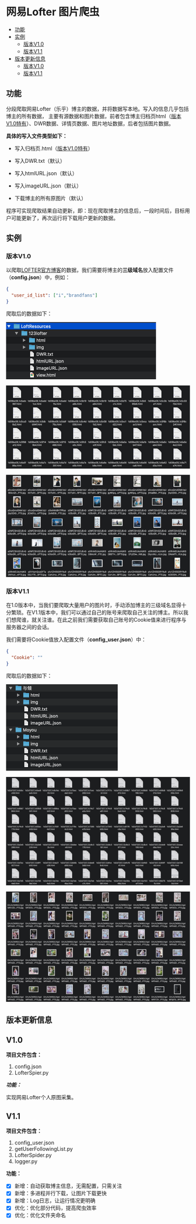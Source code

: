 # 网易Lofter 图片爬虫
* [功能](#功能)
* [实例](#实例)
  * [版本V1.0](#版本V1.0)
  * [版本V1.1](#版本V1.1)
* [版本更新信息](#版本更新信息)
  * [版本V1.0](#版本V1.0)
  * [版本V1.1](#版本V1.1)
## 功能

分段爬取网易Lofter（乐乎）博主的数据，并将数据写本地。写入的信息几乎包括博主的所有数据， 主要有源数据和图片数据，前者包含博主归档页html（[版本V1.0特有](https://github.com/jkfaner/LofterSpider/tree/master/LofterSpiderV1.0)）、DWR数据、详情页数据、图片地址数据，后者包括图片数据。

**具体的写入文件类型如下：**

- 写入归档页.html（[版本V1.0特有](https://github.com/jkfaner/LofterSpider/tree/master/LofterSpiderV1.0)）

- 写入DWR.txt（默认）
- 写入htmlURL.json（默认）
- 写入imageURL.json（默认）
- 下载博主的所有原图片（默认）

程序可实现爬取结果自动更新，即：现在爬取博主的信息后，一段时间后，目标用户可能更新了，再次运行将下载用户更新的数据。

## 实例

### 版本V1.0

以爬取[LOFTER官方博客](http://i.lofter.com/)的数据，我们需要将博主的**三级域名**放入配置文件（**config.json**）中，例如：

```json
{
  "user_id_list": ["i","brandfans"]
}
```

爬取后的数据如下：

![](https://github.com/jkfaner/img-folder/blob/master/LofterSpider/tree.png)

![](https://github.com/jkfaner/img-folder/blob/master/LofterSpider/html.png)

![](https://github.com/jkfaner/img-folder/blob/master/LofterSpider/image.png)

### 版本V1.1

在1.0版本中，当我们要爬取大量用户的图片时，手动添加博主的三级域名显得十分繁琐。在V1.1版本中，我们可以通过自己的账号来爬取自己关注的博主。所以我们想爬谁，就关注谁。在此之前我们需要获取自己账号的Cookie值来进行程序与服务器之间的会话。

我们需要将Cookie值放入配置文件（**config_user.json**）中：

```json
{
  "Cookie": ""
}
```

爬取后的数据如下：

![](https://github.com/jkfaner/img-folder/blob/master/LofterSpider/treeV1.1.png)

![](https://github.com/jkfaner/img-folder/blob/master/LofterSpider/htmlV1.1.png)

![](https://github.com/jkfaner/img-folder/blob/master/LofterSpider/imageV1.1.png)

## 版本更新信息

## V1.0

**项目文件包含：**

1. config.json
2. LofterSpier.py

***功能：***

实现网易Lofter个人原图采集。



## V1.1

**项目文件包含：**

1. config_user.json
2. getUserFollowingList.py
3. LofterSpider.py
4. logger.py

**功能：**

- [x] 新增：自动获取博主信息，无需配置，只需关注
- [x] 新增：多进程并行下载，让图片下载更快
- [x] 新增：Log日志，让运行情况更明确
- [x] 优化：优化部分代码，提高爬虫效率
- [x] 优化：优化文件夹命名